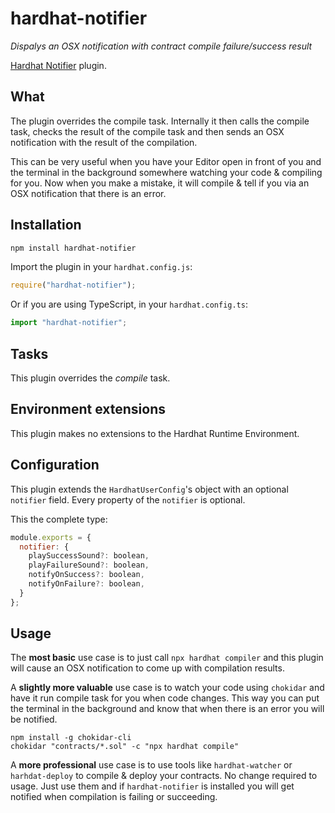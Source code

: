 # hardhat-notifier

_Dispalys an OSX notification with contract compile failure/success result_

[Hardhat Notifier](https://github.com/mistersingh179/hardhat-notifier) plugin. 

## What

The plugin overrides the compile task. Internally it then calls the compile task, checks the result of the compile task and then sends an OSX notification with the result of the compilation.

This can be very useful when you have your Editor open in front of you and the terminal in the background somewhere watching your code & compiling for you. Now when you make a mistake, it will compile & tell if you via an OSX notification that there is an error.

## Installation

```bash
npm install hardhat-notifier
```

Import the plugin in your `hardhat.config.js`:

```js
require("hardhat-notifier");
```

Or if you are using TypeScript, in your `hardhat.config.ts`:

```ts
import "hardhat-notifier";
```

## Tasks

This plugin overrides the _compile_ task.

## Environment extensions

This plugin makes no extensions to the Hardhat Runtime Environment.

## Configuration

This plugin extends the `HardhatUserConfig`'s  object with an optional `notifier` field. Every property of the `notifier` is optional.

This the complete type:

```js
module.exports = {
  notifier: {
    playSuccessSound?: boolean,
    playFailureSound?: boolean,
    notifyOnSuccess?: boolean,
    notifyOnFailure?: boolean,
  }
};
```

## Usage

The **most basic** use case is to just call `npx hardhat compiler` and this plugin will cause an OSX notification to come up with compilation results. 

A **slightly more valuable** use case is to watch your code using `chokidar` and have it run compile task for you when code changes. This way you can put the terminal in the background and know that when there is an error you will be notified.

```
npm install -g chokidar-cli
chokidar "contracts/*.sol" -c "npx hardhat compile"
```

A **more professional** use case is to use tools like `hardhat-watcher` or `harhdat-deploy` to compile & deploy your contracts. No change required to usage. Just use them and if `hardhat-notifier` is installed you will get notified when compilation is failing or succeeding.
